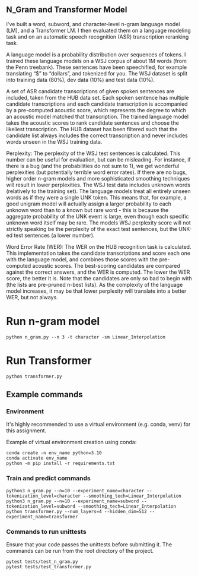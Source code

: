 ## N_Gram and Transformer Model

I've built a word, subword, and character-level n-gram language model (LM), and a Transformer LM. 
I then evaluated them on a language modeling task and on an automatic speech recognition
(ASR) transcription reranking task.

A language model is a probability distribution over sequences of tokens.
I trained these language models on a WSJ corpus of about 1M words (from the Penn
treebank). These sentences have been speechified, for example translating “$” to “dollars”, and tokenized
for you. The WSJ dataset is split into training data (80%), dev data (10%) and test data (10%).

A set of ASR candidate transcriptions of given spoken sentences are included, taken from the HUB data set. 
Each spoken sentence has multiple candidate transcriptions and each candidate transcription is
accompanied by a pre-computed acoustic score, which represents the degree to which an acoustic model 
matched that transcription. The trained language model takes the acoustic scores to rank candidate sentences 
and choose the likeliest transcription. The HUB dataset has been filtered such that the candidate 
list always includes the correct transcription and never includes words unseen in the WSJ training data.

Perplexity: The perplexity of the WSJ test sentences is calculated. This number can be useful for
evaluation, but can be misleading. For instance, if there is a bug (and the probabilities do not sum
to 1), we get wonderful perplexities (but potentially terrible word error rates). If there are no 
bugs, higher order n-gram models and more sophisticated smoothing techniques will result in lower
perplexities. The WSJ test data includes unknown words (relatively to the training set). The language models 
treat all entirely unseen words as if they were a single UNK token. This means that, for example, a good
unigram model will actually assign a larger probability to each unknown word than to a known but rare
word - this is because the aggregate probability of the UNK event is large, even though each specific
unknown word itself may be rare. The models WSJ perplexity score will not strictly speaking be the
perplexity of the exact test sentences, but the UNK-ed test sentences (a lower number).

Word Error Rate (WER): The WER on the HUB recognition task is calculated. This implementation takes the 
candidate transcriptions and score each one with the language model, and combines those scores with the 
pre-computed acoustic scores. The best-scoring candidates are compared against the correct answers, and 
the WER is computed. The lower the WER score, the better it is. Note that the candidates are only so bad to 
begin with (the lists are pre-pruned n-best lists). As the complexity of the language model increases, 
it may be that lower perplexity will translate into a better WER, but not always.

# Run n-gram model

```shell
python n_gram.py --n 3 -t character -sm Linear_Interpolation 
```

# Run Transformer

```shell
python transformer.py
```

## Example commands

### Environment

It's highly recommended to use a virtual environment (e.g. conda, venv) for this assignment.

Example of virtual environment creation using conda:
```
conda create -n env_name python=3.10
conda activate env_name
python -m pip install -r requirements.txt
```

### Train and predict commands

```
python3 n_gram.py --n=10 --experiment_name=character --tokenization_level=character --smoothing_tech=Linear_Interpolation
python3 n_gram.py --n=10 --experiment_name=subword --tokenization_level=subword --smoothing_tech=Linear_Interpolation
python transformer.py --num_layers=4 --hidden_dim=512 --experiment_name=transformer
```

### Commands to run unittests

Ensure that your code passes the unittests before submitting it.
The commands can be run from the root directory of the project.
```
pytest tests/test_n_gram.py
pytest tests/test_transformer.py
```
